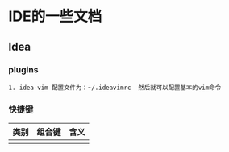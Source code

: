 # IDE的一些文档

## Idea

### plugins 

    1. idea-vim 配置文件为：~/.ideavimrc  然后就可以配置基本的vim命令


### 快捷键

|类别| 组合键| 含义|
|-------|--------|--|
|  | | |

